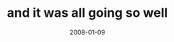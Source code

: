 ---
layout: base.njk
title : 'and it was all going so well' 
view_title : 'and it was all going so well' 
year : '2008' 
date : '2008-01-09' 
img_file : '/drawing/anditwasallgoingsowell.png' 
html_file : 'anditwasallgoingsowell' 
next_html : 'perfectday.html' 
year_order : '17' 
permalink : "title/{{html_file}}.html"
---